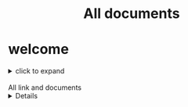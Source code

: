   <h1 align="center" > All documents </h1>




# welcome 

<details>

<summary> click to expand<summary>
  
<br>
  All link and documents 


<details>
